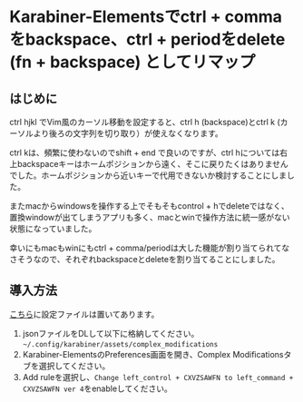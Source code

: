 # Karabiner-Elementsでctrl + comma をbackspace、ctrl + periodをdelete (fn + backspace) としてリマップ

## はじめに
ctrl hjkl でVim風のカーソル移動を設定すると、ctrl h (backspace)とctrl k (カーソルより後ろの文字列を切り取り）が使えなくなります。

ctrl kは、頻繁に使わないのでshift + end で良いのですが、ctrl hについては右上backspaceキーはホームポジションから遠く、そこに戻りたくはありませんでした。ホームポジションから近いキーで代用できないか検討することにしました。

またmacからwindowsを操作する上でそもそもcontrol + hでdeleteではなく、置換windowが出てしまうアプリも多く、macとwinで操作方法に統一感がない状態になっていました。

幸いにもmacもwinにもctrl + comma/periodは大した機能が割り当てられてなさそうなので、それぞれbackspaceとdeleteを割り当てることにしました。


## 導入方法
[こちら](https://github.com/imoris/karabiner-elements-settings/blob/master/delete_backspace/delete_backspace.json)に設定ファイルは置いてあります。
1. jsonファイルをDLして以下に格納してください。
`~/.config/karabiner/assets/complex_modifications`
1. Karabiner-ElementsのPreferences画面を開き、Complex Modificationsタブを選択してください。
1. Add ruleを選択し、`Change left_control + CXVZSAWFN to left_command + CXVZSAWFN ver 4`をenableしてください。

